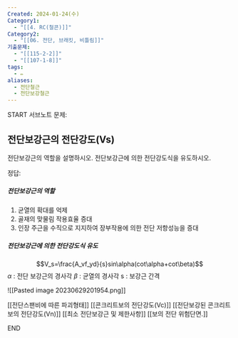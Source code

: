 ```yaml
---
Created: 2024-01-24(수)
Category1:
  - "[[4. RC(철콘)]]"
Category2:
  - "[[06. 전단, 브래킷, 비틀림]]"
기출문제:
  - "[[115-2-2]]"
  - "[[107-1-8]]"
tags:
  - ✏️
aliases:
  - 전단철근
  - 전단보강철근
---
```

START
서브노트
문제:  
## 전단보강근의 전단강도(Vs) 
전단보강근의 역할을 설명하시오.
전단보강근에 의한 전단강도식을 유도하시오.

정답: 
##### 전단보강근의 역할
1. 균열의 확대를 억제
2. 골재의 맞물림 작용효율 증대
3. 인장 주근을 수직으로 지지하여 장부작용에 의한 전단 저항성능을 증대

##### 전단보강근에 의한 전단강도식 유도
$$V_s=\frac{A_vf_yd}{s}sin\alpha(cot\alpha+cot\beta)$$
$\alpha$ : 전단 보강근의 경사각
$\beta$ : 균열의 경사각
s : 보강근 간격

![[Pasted image 20230629201954.png]]

[[전단스팬비에 따른 파괴형태]]
[[콘크리트보의 전단강도(Vc)]]
[[전단보강된 콘크리트보의 전단강도(Vn)]]
[[최소 전단보강근 및 제한사항]]
[[보의 전단 위험단면.]]
<!--ID: 1688385888884-->
END

